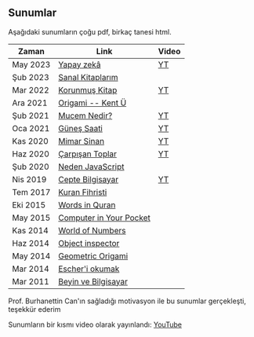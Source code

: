 ## Sunumlar
Aşağıdaki sunumların çoğu pdf, birkaç tanesi html.

Zaman | Link | Video
----- | ---- | -----
May 2023 | [Yapay zekâ](https://eyler.blogspot.com/2023/05/sunumlar.html) | [YT](https://youtube.com/@okuyun5/playlists)
Şub 2023 | [Sanal Kitaplarım](https://maeyler.github.io/work) |
Mar 2022 | [Korunmuş Kitap](https://okuyun.github.io/Kitap/KK/korunmus) | [YT](https://youtu.be/-yQ-CEKOYzU)
Ara 2021 | [Origami -- Kent Ü](./docs/Origami_Kent.pdf) |
Şub 2021 | [Mucem Nedir?](./docs/Mucem%20Nedir.pdf) | [YT](https://youtu.be/wv6aCPWrCf4)
Oca 2021 | [Güneş Saati](./docs/Günes%20saati.pdf) | [YT](https://youtu.be/7ePlRiLAE1M)
Kas 2020 | [Mimar Sinan](./docs/sinan) | [YT](https://youtu.be/wQoREdDhRJY)
Haz 2020 | [Çarpışan Toplar](https://matemacik.blogspot.com/2020/06/carpsan-toplar.html) | [YT](https://youtu.be/NpQAN-JlEbE)
Şub 2020 | [Neden JavaScript](./docs/Neden%20JavaScript.pdf) |
Nis 2019 | [Cepte Bilgisayar](./docs/Cepte%20Bilgisayar.pdf) | [YT](https://youtu.be/vworvQK0UC0)
Tem 2017 | [Kuran Fihristi](./docs/Kuran%20Fihristi%20outline.pdf) |
Eki 2015 | [Words in Quran](./docs/Words%20in%20Quran.pdf) |
May 2015 | [Computer in Your Pocket](./docs/Computer%20in%20Your%20Pocket.pdf) |
Kas 2014 | [World of Numbers](./docs/World%20of%20Numbers.pdf) |
Haz 2014 | [Object inspector](./docs/object%20inspector%20in%20Java.pdf) |
May 2014 | [Geometric Origami](./docs/Geometric%20Origami.pdf) |
Mar 2014 | [Escher'i okumak](./docs/Escher'i%20okumak.pdf) |
Mar 2011 | [Beyin ve Bilgisayar](./docs/Beyin%20ve%20Bilgisayar.pdf) |


Prof. Burhanettin Can'ın sağladığı motivasyon ile bu sunumlar gerçekleşti, teşekkür ederim

Sunumların bir kısmı video olarak yayınlandı:
[YouTube](https://www.youtube.com/playlist?list=PLBDiqooDrruuqhVcyzurhpr2tWOOhtzZ6)
